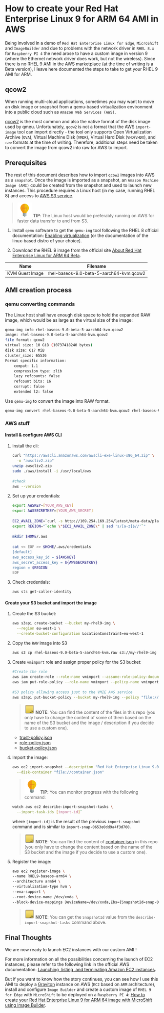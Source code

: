 # How to create your Red Hat Enterprise Linux 9 for ARM 64 AMI in AWS

Being involved in a demo of `Red Hat Enterprise Linux for Edge`, `MicroShift` and `ImageBuilder` and due to problems with the network driver in `RHEL 8.x` for `Raspberry PI 4` the need arose to have a custom image in version 9 (where the Ethernet network driver does work, but not the wireless). Since there is no RHEL 9 AMI in the AWS marketplace (at the time of writing is a Beta version), I leave here documented the steps to take to get your RHEL 9 AMI for ARM.

## qcow2

When running multi-cloud applications, sometimes you may want to move an disk image or snapshot from a qemu-based virtualization environment into a public cloud such as `Amazon Web Services (AWS)`.

[qcow2](https://www.linux-kvm.org/page/Qcow2) is the most common and also the native format of the disk image used by qmeu. Unfortunately, `qcow2` is not a format that the AWS `import-image` tool can import directly - the tool only supports Open Virtualization Archive (`OVA`), Virtual Machine Disk (`VMDK`), Virtual Hard Disk (`VHD`/`VHDX`), and `raw` formats at the time of writing. Therefore, additional steps need be taken to convert the image from qcow2 into raw for AWS to import.

## Prerequisites

The rest of this document describes how to import `qcow2` images into AWS as a `snapshot`. Once the image is imported as a snapshot, an `Amazon Machine Image (AMI)` could be created from the snapshot and used to launch new instances. This procedure requires a Linux host (in my case, running RHEL 8) and access to [AWS S3 service](https://aws.amazon.com/s3/).

> ![TIP](images/tip-icon.png) **TIP**: The Linux host would be preferably running on AWS for faster data transfer to and from S3.

1. Install `qemu` software to get the `qemu-img` tool following the RHEL 8 official documentation: [Enabling virtualization](https://access.redhat.com/documentation/en-us/red_hat_enterprise_linux/8/html-single/configuring_and_managing_virtualization/index#enabling-virtualization-in-rhel8_virt-getting-started) (or the documentation of the linux-based distro of your choice).

2. Download the RHEL 9 image from the official site [About Red Hat Enterprise Linux for ARM 64 Beta](https://access.redhat.com/downloads/content/363/ver=/rhel---9/9.0%20Beta/aarch64/product-software).

Name            | Filename
----------------|-----------------------------------------
KVM Guest Image | rhel-baseos-9.0-beta-5-aarch64-kvm.qcow2

## AMI creation process

### qemu converting commands

The Linux host shall have enough disk space to hold the expanded RAW image, which would be as large as the virtual size of the image:

```bash
qemu-img info rhel-baseos-9.0-beta-5-aarch64-kvm.qcow2
image: rhel-baseos-9.0-beta-5-aarch64-kvm.qcow2
file format: qcow2
virtual size: 10 GiB (10737418240 bytes)
disk size: 617 MiB
cluster_size: 65536
Format specific information:
    compat: 1.1
    compression type: zlib
    lazy refcounts: false
    refcount bits: 16
    corrupt: false
    extended l2: false
```

Use `qemu-img` to convert the image into RAW format.

```bash
qemu-img convert rhel-baseos-9.0-beta-5-aarch64-kvm.qcow2 rhel-baseos-9.0-beta-5-aarch64-kvm.raw
```

### AWS stuff

#### Install & configure AWS CLI

1. Install the cli:

    ```bash
    curl "https://awscli.amazonaws.com/awscli-exe-linux-x86_64.zip" \
      -o "awscliv2.zip"
    unzip awscliv2.zip
    sudo ./aws/install -i /usr/local/aws

    #check 
    aws --version
    ```

2. Set up your credentials:

    ```bash
    export AWSKEY=[YOUR_AWS_KEY]
    export AWSSECRETKEY=[YOUR_AWS_SECRET]

    EC2_AVAIL_ZONE=`curl -s http://169.254.169.254/latest/meta-data/placement/availability-zone`
    export REGION="`echo \"$EC2_AVAIL_ZONE\" | sed 's/[a-z]$//'`"

    mkdir $HOME/.aws

    cat << EOF >> $HOME/.aws/credentials
    [default]
    aws_access_key_id = ${AWSKEY}
    aws_secret_access_key = ${AWSSECRETKEY}
    region = $REGION
    EOF
    ```

3. Check credentials:

    ```bash
    aws sts get-caller-identity
    ```

#### Create your S3 bucket and import the image

1. Create the S3 bucket:

    ```bash
    aws s3api create-bucket --bucket my-rhel9-img \
      --region eu-west-1 \
      --create-bucket-configuration LocationConstraint=eu-west-1
    ```

2. Copy the `RAW` image into S3

    ```bash
    aws s3 cp rhel-baseos-9.0-beta-5-aarch64-kvm.raw s3://my-rhel9-img
    ```

3. Create `vmimport` role and assign proper policy for the S3 bucket:

    ```bash
    #Create the role
    aws iam create-role --role-name vmimport --assume-role-policy-document "file://trust-policy.json"
    aws iam put-role-policy --role-name vmimport --policy-name vmimport --policy-document "file://role-policy.json"

    #S3 policy allowing access just to the VMIE AWS service
    aws s3api put-bucket-policy --bucket my-rhel9-img --policy "file://bucket-policy.json"
    ```

    > ![NOTE](images/note-icon.png) **NOTE**: You can find the content of the files in this repo (you only have to change the content of some of them based on the name of the S3 bucket and the image / description if you decide to use a custom one).
    - [trust-policy.json](utils/trust-policy.json)
    - [role-policy.json](utils/role-policy.json)
    - [bucket-policy.json](utils/bucket-policy.json)

4. Import the image:

    ```bash
    aws ec2 import-snapshot --description "Red Hat Enterprise Linux 9.0 Beta Update 5 KVM Guest Image" \
      --disk-container "file://container.json"
    ```

    > ![TIP](images/tip-icon.png) **TIP**: You can monitor progress with the following command:

    ```bash
    watch aws ec2 describe-import-snapshot-tasks \
      --import-task-ids [import-id]`
    ```

    where `[import-id]` is the result of the previous `import-snapshot` command and is similar to `import-snap-0653e0dd9a4f3d760`.
    > ![NOTE](images/note-icon.png) **NOTE**: You can find the content of [container.json](utils/container.json) in this repo (you only have to change the content based on the name of the S3 bucket and the image if you decide to use a custom one).

5. Register the image:

    ```bash
    aws ec2 register-image \
    --name RHEL9-baseos-arm64 \
    --architecture arm64 \
    --virtualization-type hvm \
    --ena-support \
    --root-device-name /dev/xvda \
    --block-device-mappings DeviceName=/dev/xvda,Ebs={SnapshotId=snap-0d3e61728b16d7f48}
    ```

    > ![NOTE](images/note-icon.png) **NOTE**: You can get the `SnapshotId` value from the `describe-import-snapshot-tasks` command above.

## Final Thoughts

We are now ready to launch EC2 instances with our custom AMI !

For more information on all the possibilities concerning the launch of EC2 instances, please refer to the following link in the official AWS documentation: [Launching, listing, and terminating Amazon EC2 instances](https://docs.aws.amazon.com/cli/latest/userguide/cli-services-ec2-instances.html).

But if you want to know how the story continues, you can see how I use this AMI to deploy a [Graviton](https://aws.amazon.com/ec2/graviton/) instance on AWS (`EC2` based on `ARM` architecture), install and configure `Image Builder` and create a custom image of `RHEL 9 for Edge` with `MicroShift` to be deployed on a `Raspberry PI 4`: [How to create your Red Hat Enterprise Linux 9 for ARM 64 image with MicroShift using Image Builder](https://github.com/josgonza-rh/rhel9-arm-microshift).
